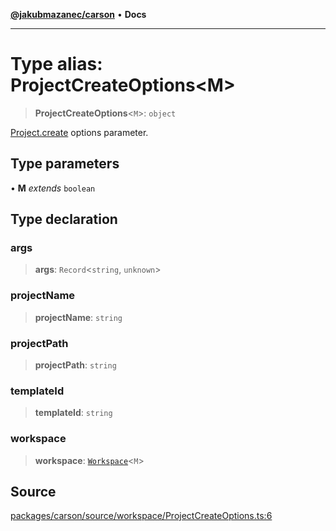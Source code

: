 [**@jakubmazanec/carson**](../README.md) • **Docs**

---

# Type alias: ProjectCreateOptions\<M\>

> **ProjectCreateOptions**\<`M`\>: `object`

[Project.create](../classes/Project.md#create) options parameter.

## Type parameters

• **M** _extends_ `boolean`

## Type declaration

### args

> **args**: `Record`\<`string`, `unknown`\>

### projectName

> **projectName**: `string`

### projectPath

> **projectPath**: `string`

### templateId

> **templateId**: `string`

### workspace

> **workspace**: [`Workspace`](../classes/Workspace.md)\<`M`\>

## Source

[packages/carson/source/workspace/ProjectCreateOptions.ts:6](https://github.com/jakubmazanec/js-tools/blob/4653f1571319b3537b5a901a19e171562b7727e5/packages/carson/source/workspace/ProjectCreateOptions.ts#L6)
